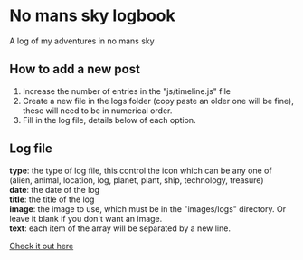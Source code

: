 # No mans sky logbook
A log of my adventures in no mans sky

## How to add a new post
1. Increase the number of entries in the "js/timeline.js" file  
2. Create a new file in the logs folder (copy paste an older one will be fine), these will need to be in numerical order.
3. Fill in the log file, details below of each option.

## Log file
**type**: the type of log file, this control the icon which can be any one of (alien, animal, location, log, planet, plant, ship, technology, treasure)  
**date**: the date of the log  
**title**:  the title of the log  
**image**:  the image to use, which must be in the "images/logs" directory. Or leave it blank if you don't want an image.  
**text**: each item of the array will be separated by a new line.

[Check it out here](http://martinblackburn.github.io/no-mans-sky-logbook/)

